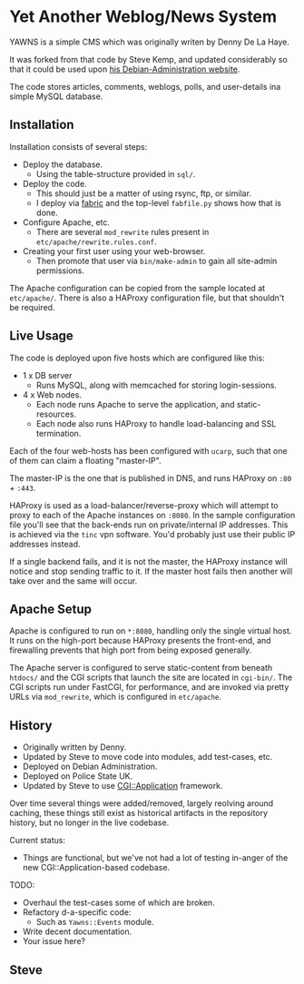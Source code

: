 
Yet Another Weblog/News System
==============================

YAWNS is a simple CMS which was originally writen by Denny De La Haye.

It was forked from that code by Steve Kemp, and updated considerably so that it could be used upon [his Debian-Administration website](http://www.debian-administration.org/).

The code stores articles, comments, weblogs, polls, and user-details ina simple MySQL database.


Installation
------------

Installation consists of several steps:

* Deploy the database.
    * Using the table-structure provided in `sql/`.
* Deploy the code.
    * This should just be a matter of using rsync, ftp, or similar.
    * I deploy via [fabric](http://fabfile.py/) and the top-level `fabfile.py` shows how that is done.
* Configure Apache, etc.
    * There are several `mod_rewrite` rules present in `etc/apache/rewrite.rules.conf`.
* Creating your first user using your web-browser.
    * Then promote that user via `bin/make-admin` to gain all site-admin permissions.

The Apache configuration can be copied from the sample located at `etc/apache/`.  There is also a HAProxy configuration file, but that shouldn't be required.



Live Usage
----------

The code is deployed upon five hosts which are configured like this:

* 1 x DB server
    * Runs MySQL, along with memcached for storing login-sessions.
* 4 x Web nodes.
    * Each node runs Apache to serve the application, and static-resources.
    * Each node also runs HAProxy to handle load-balancing and SSL termination.

Each of the four web-hosts has been configured with `ucarp`, such that one of them can claim a floating "master-IP".

The master-IP is the one that is published in DNS, and runs HAProxy on `:80` + `:443`.

HAProxy is used as a load-balancer/reverse-proxy which will attempt to proxy to each of the Apache instances on `:8080`.  In the sample configuration file you'll see that the back-ends run on private/internal IP addresses.  This is achieved via the `tinc` vpn software.  You'd probably just use their public IP addresses instead.

If a single backend fails, and it is not the master, the HAProxy instance will notice and stop sending traffic to it.  If the master host fails then another will take over and the same will occur.


Apache Setup
------------

Apache is configured to run on `*:8080`, handling only the single virtual host.  It runs on the high-port because HAProxy presents the front-end, and firewalling prevents that high port from being exposed generally.

The Apache server is configured to serve static-content from beneath `htdocs/` and the CGI scripts that launch the site are located in `cgi-bin/`.  The CGI scripts run under FastCGI, for performance, and are invoked via pretty URLs via `mod_rewrite`, which is configured in `etc/apache`.



History
-------

* Originally written by Denny.
* Updated by Steve to move code into modules, add test-cases, etc.
* Deployed on Debian Administration.
* Deployed on Police State UK.
* Updated by Steve to use [CGI::Application](http://search.cpan.org/perldoc?CGI%3A%3AApplication) framework.

Over time several things were added/removed, largely reolving around caching, these things still exist as historical artifacts in the repository history, but no longer in the live codebase.

Current status:

* Things are functional, but we've not had a lot of testing in-anger of the new CGI::Application-based codebase.

TODO:

* Overhaul the test-cases some of which are broken.
* Refactory d-a-specific code:
    * Such as `Yawns::Events` module.
* Write decent documentation.
* Your issue here?


Steve
--

